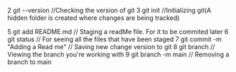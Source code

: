 
   2 git --version //Checking the version of git
   3 git init //Initializing git(A hidden folder is created where changes are   being tracked)
   
   5 git add README.md // Staging a readMe file. For it to be commited later
   6 git status  // For seeing all the files that have been staged
   7 git commit -m "Adding a Read me" // Saving new change version to git
   8 git branch // Viewing the branch you're working with
   9 git branch -m main // Removing a branch to main